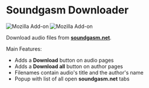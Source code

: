 # Soundgasm Downloader

![Mozilla Add-on](https://img.shields.io/amo/v/%7Ba6c647cb-b150-40a4-91ee-aed03c59af77%7D)
![Mozilla Add-on](https://img.shields.io/amo/stars/%7Ba6c647cb-b150-40a4-91ee-aed03c59af77%7D)

Download audio files from [**soundgasm.net**](https://soundgasm.net/).

Main Features:

- Adds a **Download** button on audio pages
- Adds a **Download all** button on author pages
- Filenames contain audio's title and the author's name
- Popup with list of all open **soundgasm.net** tabs
